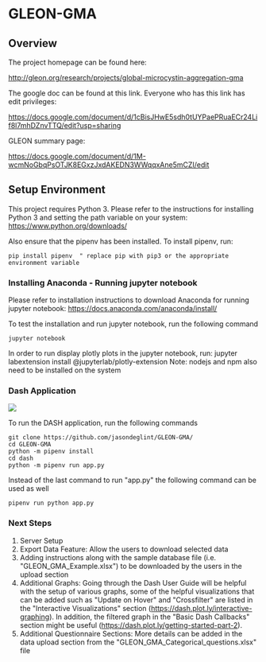 # GLEON-GMA

## Overview

The project homepage can be found here:

http://gleon.org/research/projects/global-microcystin-aggregation-gma


The google doc can be found at this link. Everyone who has this link has edit privileges:

https://docs.google.com/document/d/1cBisJHwE5sdh0tUYPaePRuaECr24Lif8l7mhDZnvTTQ/edit?usp=sharing


GLEON summary page:

https://docs.google.com/document/d/1M-wcmNoGbqPsOTJK8EGxzJxdAKEDN3WWqqxAne5mCZI/edit

## Setup Environment

This project requires Python 3. Please refer to the instructions for installing Python 3 and setting the path variable on your system:
https://www.python.org/downloads/

Also ensure that the pipenv has been installed. To install pipenv, run:

```
pip install pipenv  " replace pip with pip3 or the appropriate environment variable
```

### Installing Anaconda - Running jupyter notebook

Please refer to installation instructions to download Anaconda for running jupyter notebook: 
https://docs.anaconda.com/anaconda/install/

To test the installation and run jupyter notebook, run the following command
```
jupyter notebook
```

In order to run display plotly plots in the jupyter notebook, run:
jupyter labextension install @jupyterlab/plotly-extension
Note: nodejs and npm also need to be installed on the system


### Dash Application

![](cap.gif)


To run the DASH application, run the following commands
```
git clone https://github.com/jasondeglint/GLEON-GMA/
cd GLEON-GMA
python -m pipenv install
cd dash
python -m pipenv run app.py
```
Instead of the last command to run "app.py" the following command can be used as well
```
pipenv run python app.py
```

### Next Steps
1. Server Setup 
2. Export Data Feature: Allow the users to download selected data
3. Adding instructions along with the sample database file (i.e. "GLEON_GMA_Example.xlsx") to be downloaded by the users in the upload section
4. Additional Graphs: Going through the Dash User Guide will be helpful with the setup of various graphs, some of the helpful visualizations that can be added such as "Update on Hover" and "Crossfilter" are listed in the "Interactive Visualizations" section (https://dash.plot.ly/interactive-graphing). In addition, the filtered graph in the "Basic Dash Callbacks" section might be useful (https://dash.plot.ly/getting-started-part-2). 
5. Additional Questionnaire Sections: More details can be added in the data upload section from the "GLEON_GMA_Categorical_questions.xlsx" file 
